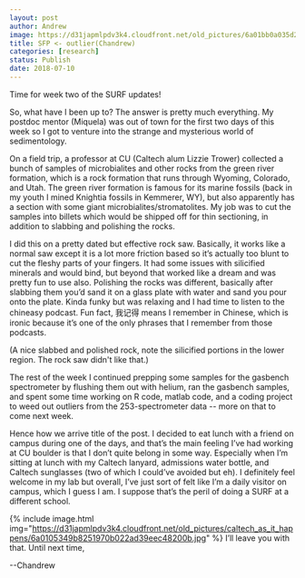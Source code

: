 ```yaml
---
layout: post
author: Andrew
image: https://d31japmlpdv3k4.cloudfront.net/old_pictures/6a01bb0a035d21970d022ad37f1675200d-pi.jpg
title: SFP <- outlier(Chandrew)
categories: [research]
status: Publish
date: 2018-07-10
---
```



Time for week two of the SURF updates!

So, what have I been up to? The answer is pretty much everything. My postdoc mentor (Miquela) was out of town for the first two days of this week so I got to venture into the strange and mysterious world of sedimentology.

On a field trip, a professor at CU (Caltech alum Lizzie Trower) collected a bunch of samples of microbialites and other rocks from the green river formation, which is a rock formation that runs through Wyoming, Colorado, and Utah. The green river formation is famous for its marine fossils (back in my youth I mined Knightia fossils in Kemmerer, WY), but also apparently has a section with some giant microbialites/stromatolites. My job was to cut the samples into billets which would be shipped off for thin sectioning, in addition to slabbing and polishing the rocks.

I did this on a pretty dated but effective rock saw. Basically, it works like a normal saw except it is a lot more friction based so it’s actually too blunt to cut the fleshy parts of your fingers. It had some issues with silicified minerals and would bind, but beyond that worked like a dream and was pretty fun to use also. Polishing the rocks was different, basically after slabbing them you’d sand it on a glass plate with water and sand you pour onto the plate. Kinda funky but was relaxing and I had time to listen to the chineasy podcast. Fun fact, 我记得 means I remember in Chinese, which is ironic because it’s one of the only phrases that I remember from those podcasts.

(A nice slabbed and polished rock, note the silicified portions in the lower region. The rock saw didn't like that.)

The rest of the week I continued prepping some samples for the gasbench spectrometer by flushing them out with helium, ran the gasbench samples, and spent some time working on R code, matlab code, and a coding project to weed out outliers from the 253-spectrometer data -- more on that to come next week.

Hence how we arrive title of the post. I decided to eat lunch with a friend on campus during one of the days, and that’s the main feeling I’ve had working at CU boulder is that I don’t quite belong in some way. Especially when I’m sitting at lunch with my Caltech lanyard, admissions water bottle, and Caltech sunglasses (two of which I could’ve avoided but eh). I definitely feel welcome in my lab but overall, I’ve just sort of felt like I’m a daily visitor on campus, which I guess I am. I suppose that’s the peril of doing a SURF at a different school.


{% include image.html img="https://d31japmlpdv3k4.cloudfront.net/old_pictures/caltech_as_it_happens/6a0105349b8251970b022ad39eec48200b.jpg" %}
I’ll leave you with that. Until next time,

--Chandrew


